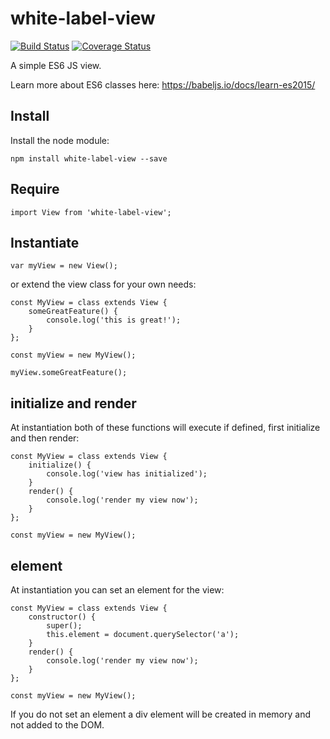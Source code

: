 # white-label-view

[![Build Status](https://travis-ci.org/bshack/white-label-view.svg?branch=master)](https://travis-ci.org/bshack/white-label-view) [![Coverage Status](https://coveralls.io/repos/github/bshack/white-label-view/badge.svg?branch=master)](https://coveralls.io/github/bshack/white-label-view?branch=master)

A simple ES6 JS view.

Learn more about ES6 classes here: https://babeljs.io/docs/learn-es2015/

## Install

Install the node module:

```
npm install white-label-view --save
```

## Require

```
import View from 'white-label-view';
```

## Instantiate

```
var myView = new View();
```

or extend the view class for your own needs:

```
const MyView = class extends View {
    someGreatFeature() {
        console.log('this is great!');
    }
};

const myView = new MyView();

myView.someGreatFeature();
```

## initialize and render

At instantiation both of these functions will execute if defined, first initialize and then render:

```
const MyView = class extends View {
    initialize() {
        console.log('view has initialized');
    }
    render() {
        console.log('render my view now');
    }
};

const myView = new MyView();
```

## element

At instantiation you can set an element for the view:

```
const MyView = class extends View {
    constructor() {
        super();
        this.element = document.querySelector('a');
    }
    render() {
        console.log('render my view now');
    }
};

const myView = new MyView();
```

If you do not set an element a div element will be created in memory and not added to the DOM.
